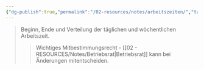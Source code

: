 ```yaml
---
{"dg-publish":true,"permalink":"/02-resources/notes/arbeitszeiten/","tags":["betriebsrat/mitbestimmung","arbeitsorganisation"],"noteIcon":"","updated":"2025-08-26T16:35:24.060+02:00"}
---
```


>Beginn, Ende und Verteilung der täglichen und wöchentlichen Arbeitszeit.
>>Wichtiges Mitbestimmungsrecht - [[02 - RESOURCES/Notes/Betriebsrat\|Betriebsrat]] kann bei Änderungen mitentscheiden.